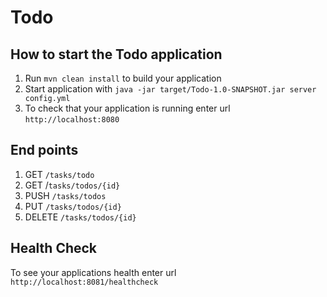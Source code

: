 # Todo

## How to start the Todo application

1. Run `mvn clean install` to build your application
1. Start application with `java -jar target/Todo-1.0-SNAPSHOT.jar server config.yml`
1. To check that your application is running enter url `http://localhost:8080`


## End points
1. GET `/tasks/todo`
1. GET /`tasks/todos/{id}`
1. PUSH `/tasks/todos`
1. PUT `/tasks/todos/{id}`
1. DELETE `/tasks/todos/{id}`

## Health Check

To see your applications health enter url `http://localhost:8081/healthcheck`

